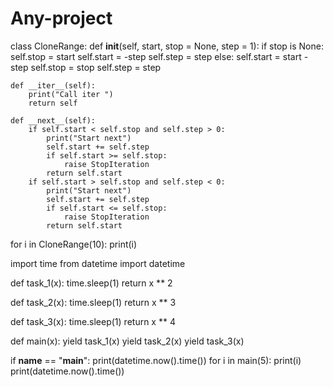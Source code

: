 # Any-project
class CloneRange:
    def __init__(self, start, stop = None, step = 1):
        if stop is None:
            self.stop = start
            self.start = -step
            self.step = step
        else:
            self.start = start - step
            self.stop = stop
            self.step = step

    def __iter__(self):
        print("Call iter ")
        return self

    def __next__(self):
        if self.start < self.stop and self.step > 0:
            print("Start next")
            self.start += self.step
            if self.start >= self.stop:
                raise StopIteration
            return self.start
        if self.start > self.stop and self.step < 0:
            print("Start next")
            self.start += self.step
            if self.start <= self.stop:
                raise StopIteration
            return self.start

for i in CloneRange(10):
    print(i)




import time
from datetime import datetime

def task_1(x):
    time.sleep(1)
    return x ** 2

def task_2(x):
    time.sleep(1)
    return x ** 3

def task_3(x):
    time.sleep(1)
    return x ** 4

def main(x):
    yield task_1(x)
    yield task_2(x)
    yield task_3(x)

if __name__ == "__main__":
    print(datetime.now().time())
    for i in main(5):
        print(i)
    print(datetime.now().time())
